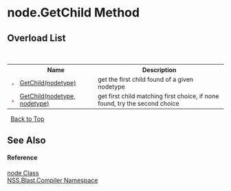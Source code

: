 # node.GetChild Method 
 


## Overload List
&nbsp;<table><tr><th></th><th>Name</th><th>Description</th></tr><tr><td>![Public method](media/pubmethod.gif "Public method")</td><td><a href="6913a8b5-060e-3075-8b61-ed12ee849e72.md">GetChild(nodetype)</a></td><td>
get the first child found of a given nodetype</td></tr><tr><td>![Public method](media/pubmethod.gif "Public method")</td><td><a href="8ee24538-4ca1-e635-682a-cf901a1c16cc.md">GetChild(nodetype, nodetype)</a></td><td>
get first child matching first choice, if none found, try the second choice</td></tr></table>&nbsp;
<a href="#node.getchild-method">Back to Top</a>

## See Also


#### Reference
<a href="7dc9b7e9-64ad-f224-ae1a-4e6639739f56.md">node Class</a><br /><a href="26a25caa-f50b-92ad-f15c-dbb9db1493ae.md">NSS.Blast.Compiler Namespace</a><br />